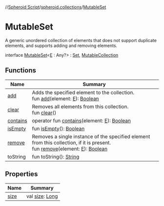 //[Spheroid Script](../../index.md)/[spheroid.collections](../index.md)/[MutableSet](index.md)



# MutableSet  
 A generic unordered collection of elements that does not support duplicate elements, and supports adding and removing elements.  
  
interface [MutableSet](index.md)<[E](index.md) : Any?>  : [Set](../-set/index.md), [MutableCollection](../-mutable-collection/index.md)   


## Functions  
  
|  Name|  Summary| 
|---|---|
| [add](../-mutable-collection/add.md)| Adds the specified element to the collection.  <br>fun [add](../-mutable-collection/add.md)(element: [E](index.md)): [Boolean](../../spheroid/-boolean/index.md)  <br>
| [clear](../-mutable-collection/clear.md)| Removes all elements from this collection.  <br>fun [clear](../-mutable-collection/clear.md)()  <br>
| [contains](../-collection/contains.md)| operator fun [contains](../-collection/contains.md)(element: [E](index.md)): [Boolean](../../spheroid/-boolean/index.md)  <br>
| [isEmpty](../-collection/is-empty.md)| fun [isEmpty](../-collection/is-empty.md)(): [Boolean](../../spheroid/-boolean/index.md)  <br>
| [remove](../-mutable-collection/remove.md)| Removes a single instance of the specified element from this collection, if it is present.  <br>fun [remove](../-mutable-collection/remove.md)(element: [E](index.md)): [Boolean](../../spheroid/-boolean/index.md)  <br>
| toString| fun toString(): [String](../../spheroid/-string/index.md)  <br>


## Properties  
  
|  Name|  Summary| 
|---|---|
| [size](index.md#spheroid.collections/MutableSet/size/#/PointingToDeclaration/)|  val [size](index.md#spheroid.collections/MutableSet/size/#/PointingToDeclaration/): [Long](../../spheroid/-long/index.md)   <br>


